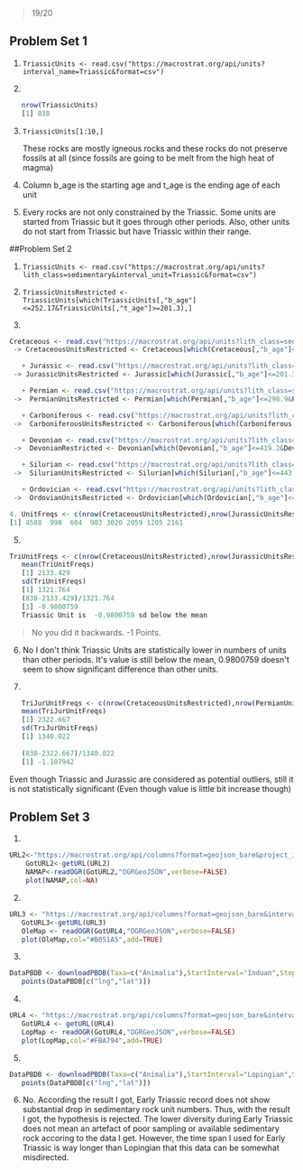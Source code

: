 > 19/20

## Problem Set 1
1) `TriassicUnits <- read.csv("https://macrostrat.org/api/units?interval_name=Triassic&format=csv")`

2) 
````R
   nrow(TriassicUnits)
   [1] 838
````

3) 
   `TriassicUnits[1:10,]`
   
   These rocks are mostly igneous rocks and these rocks do not preserve fossils at all (since fossils    are going to be melt from the high heat of magma)

4) Column b_age is the starting age and t_age is the ending age of each unit

5) Every rocks are not only constrained by the Triassic. Some units are started from Triassic but it goes through other periods. Also, other units do not start from Triassic but have Triassic within their range.

##Problem Set 2

1) `TriassicUnits <- read.csv("https://macrostrat.org/api/units?lith_class=sedimentary&interval_unit=Triassic&format=csv")`

2) `TriassicUnitsRestricted <- TriassicUnits[which(TriassicUnits[,"b_age"]<=252.17&TriassicUnits[,"t_age"]>=201.3),]`

3) 
````R
Cretaceous <- read.csv("https://macrostrat.org/api/units?lith_class=sedimentary&interval_unit=Cretaceous&format=csv")
 -> CretaceousUnitsRestricted <- Cretaceous[which(Cretaceous[,"b_age"]<=145&Cretaceous[,"t_age"]>=66),]

   + Jurassic <- read.csv("https://macrostrat.org/api/units?lith_class=sedimentary&interval_unit=Jurassic&format=csv")
 -> JurassicUnitsRestricted <- Jurassic[which(Jurassic[,"b_age"]<=201.3&Jurassic[,"t_age"]>=145),]

   + Permian <- read.csv("https://macrostrat.org/api/units?lith_class=sedimentary&interval_unit=Permian&format=csv")
 ->  PermianUnitsRestricted <- Permian[which(Permian[,"b_age"]<=298.9&Permian[,"t_age"]>=252.17),]

   + Carboniferous <- read.csv("https://macrostrat.org/api/units?lith_class=sedimentary&interval_unit=Carboniferous&format=csv")
 ->  CarboniferousUnitsRestricted <- Carboniferous[which(Carboniferous[,"b_age"]<=358.9&Carboniferous[,"t_age"]>=298.9),]

   + Devonian <- read.csv("https://macrostrat.org/api/units?lith_class=sedimentary&interval_unit=Devonian&format=csv")
 ->  DevonianRestricted <- Devonian[which(Devonian[,"b_age"]<=419.2&Devonian[,"t_age"]>=358.9),]

   + Silurian <- read.csv("https://macrostrat.org/api/units?lith_class=sedimentary&interval_unit=Silurian&format=csv")
 ->  SilurianUnitsRestricted <- Silurian[which(Silurian[,"b_age"]<=443.8&Silurian[,"t_age"]>=419.2),]

   + Ordovician <- read.csv("https://macrostrat.org/api/units?lith_class=sedimentary&interval_unit=Ordovician&format=csv")
 ->  OrdovianUnitsRestricted <- Ordovician[which(Ordovician[,"b_age"]<=485.4&Ordovican[,"t_age"]>=443.8),]

4. UnitFreqs <- c(nrow(CretaceousUnitsRestricted),nrow(JurassicUnitsRestricted),nrow(TriassicUnitsRestricted),nrow(PermianUnitsRestricted),nrow(CarboniferousUnitsRestricted),nrow(DevonianRestricted),nrow(SilurianUnitsRestricted),nrow(OrdovianUnitsRestricted))
[1] 4588  998  604  903 3020 2059 1205 2161
````

5. 
````R
TriUnitFreqs <- c(nrow(CretaceousUnitsRestricted),nrow(JurassicUnitsRestricted),nrow(PermianUnitsRestricted),nrow(CarboniferousUnitsRestricted),nrow(DevonianRestricted),nrow(SilurianUnitsRestricted),nrow(OrdovianUnitsRestricted))
   mean(TriUnitFreqs)
   [1] 2133.429
   sd(TriUnitFreqs)
   [1] 1321.764
   (838-2133.429)/1321.764
   [1] -0.9800759
   Triassic Unit is  -0.9800759 sd below the mean
````

> No you did it backwards. -1 Points.

6) No I don't think Triassic Units are statistically lower in numbers of units than other periods. It's value is still below the mean, 0.9800759 doesn't seem to show significant difference than other units.

7) 
````R
   TriJurUnitFreqs <- c(nrow(CretaceousUnitsRestricted),nrow(PermianUnitsRestricted),nrow(CarboniferousUnitsRestricted),nrow(DevonianRestricted),nrow(SilurianUnitsRestricted),nrow(OrdovianUnitsRestricted))
   mean(TriJurUnitFreqs)
   [1] 2322.667
   sd(TriJurUnitFreqs)
   [1] 1340.022
  
   (838-2322.667)/1340.022
   [1] -1.107942
````

   Even though Triassic and Jurassic are considered as potential outliers, still it is not    statistically significant (Even though value is little bit increase though)   

## Problem Set 3
1)  
````R
URL2<-"https://macrostrat.org/api/columns?format=geojson_bare&project_id=1"   
    GotURL2<-getURL(URL2)
    NAMAP<-readOGR(GotURL2,"OGRGeoJSON",verbose=FALSE)
    plot(NAMAP,col=NA)
````

2)
````R
URL3 <- "https://macrostrat.org/api/columns?format=geojson_bare&interval_name=Olenekian&project_id=1"
   GotURL3<-getURL(URL3)
   OleMap <- readOGR(GotURL4,"OGRGeoJSON",verbose=FALSE)
   plot(OleMap,col="#B051A5",add=TRUE)
````

3) 
````R
DataPBDB <- downloadPBDB(Taxa=c("Animalia"),StartInterval="Induan",StopInterval="Anisian")
   points(DataPBDB[c("lng","lat")])
````

4)
````R
URL4 <- "https://macrostrat.org/api/columns?format=geojson_bare&interval_name=Lopingian&project_id=1"
   GotURL4 <- getURL(URL4)
   LopMap <- readOGR(GotURL4,"OGRGeoJSON",verbose=FALSE)
   plot(LopMap,col="#FBA794",add=TRUE)
````

5) 
````R
DataPBDB <- downloadPBDB(Taxa=c("Animalia"),StartInterval="Lopingian",StopInterval="Lopingian")
   points(DataPBDB[c("lng","lat")])
````

6. No. According the result I got, Early Triassic record does not show substantial drop in sedimentary rock unit numbers. Thus, with the result I got, the hypothesis is rejected. The lower diversity during Early Triassic does not mean an artefact of poor sampling or available sedimentary rock accoring to the data I get. However, the time span I used for Early Triassic is way longer than Lopingian that this data can be somewhat misdirected. 
